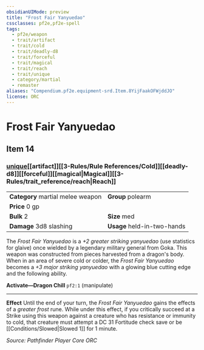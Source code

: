 ```yaml
---
obsidianUIMode: preview
title: "Frost Fair Yanyuedao"
cssclasses: pf2e,pf2e-spell
tags:
  - pf2e/weapon
  - trait/artifact
  - trait/cold
  - trait/deadly-d8
  - trait/forceful
  - trait/magical
  - trait/reach
  - trait/unique
  - category/martial
  - remaster
aliases: "Compendium.pf2e.equipment-srd.Item.8YijFaakOFWjddJO"
license: ORC
---
```

# Frost Fair Yanyuedao
## Item 14
### [unique](unique.md "Unique Rarity Trait")[[artifact]][[3-Rules/Rule References/Cold]][[deadly-d8]][[forceful]][[magical|Magical]][[3-Rules/trait_reference/reach|Reach]] 

|  |  |
| -- | -- |
| **Category** martial melee weapon | **Group** polearm |
| **Price** 0 gp |  |
| **Bulk** 2 | **Size** med |
| **Damage** 3d8 slashing  | **Usage** held-in-two-hands |



The _Frost Fair Yanyuedao_ is a _+2 greater striking yanyuedao_ (use statistics for glaive) once wielded by a legendary military general from Goka. This weapon was constructed from pieces harvested from a dragon's body. When in an area of severe cold or colder, the _Frost Fair Yanyuedao_ becomes a _+3 major striking yanyuedao_ with a glowing blue cutting edge and the following ability.

**Activate—Dragon Chill** `pf2:1` (manipulate)

* * *

**Effect** Until the end of your turn, the _Frost Fair Yanyuedao_ gains the effects of a _greater frost_ rune. While under this effect, if you critically succeed at a Strike using this weapon against a creature who has resistance or immunity to cold, that creature must attempt a DC 31 Fortitude check save or be [[Conditions/Slowed|Slowed 1]] for 1 minute.

*Source: Pathfinder Player Core*
*ORC*